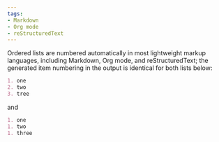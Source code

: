 ```yaml
---
tags:
- Markdown
- Org mode
- reStructuredText
---
```


Ordered lists are numbered automatically in most lightweight markup
languages, including Markdown, Org mode, and reStructuredText; the
generated item numbering in the output is identical for both lists
below:

``` markdown
1. one
2. two
3. tree
```

and

``` markdown
1. one
1. two
1. three
```
